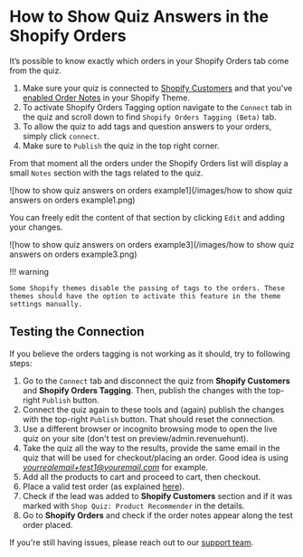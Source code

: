 # How to Show Quiz Answers in the Shopify Orders

It’s possible to know exactly which orders in your Shopify Orders tab come from the quiz.

1. Make sure your quiz is connected to [Shopify Customers](https://docs.revenuehunt.com/how-to-guides/send-leads-to-shopify-customers/) and that you've [enabled Order Notes](https://help.shopify.com/en/manual/online-store/themes/themes-by-shopify/vintage-themes/customizing-vintage-themes/get-more-information-with-order-notes) in your Shopify Theme.
2. To activate Shopify Orders Tagging option navigate to the `Connect` tab in the quiz and scroll down to find `Shopify Orders Tagging (Beta)` tab.
3. To allow the quiz to add tags and question answers to your orders, simply click `connect`.
4. Make sure to `Publish` the quiz in the top right corner.

From that moment all the orders under the Shopify Orders list will display a small `Notes` section with the tags related to the quiz.

![how to show quiz answers on orders example1](/images/how to show quiz answers on orders example1.png)

You can freely edit the content of that section by clicking `Edit` and adding your changes.

![how to show quiz answers on orders example3](/images/how to show quiz answers on orders example3.png)

!!! warning

    Some Shopify themes disable the passing of tags to the orders. These themes should have the option to activate this feature in the theme settings manually.


## Testing the Connection

If you believe the orders tagging is not working as it should, try to following steps:

1. Go to the `Connect` tab and disconnect the quiz from **Shopify Customers** and **Shopify Orders Tagging**. Then, publish the changes with the top-right `Publish` button. 
2. Connect the quiz again to these tools and (again) publish the changes with the top-right `Publish` button. That should reset the connection.
3. Use a different browser or incognito browsing mode to open the live quiz on your site (don't test on preview/admin.revenuehunt).
4. Take the quiz all the way to the results, provide the same email in the quiz that will be used for checkout/placing an order. Good idea is using *yourrealemail+test1@youremail.com* for example. 
5. Add all the products to cart and proceed to cart, then checkout.
6. Place a valid test order (as explained [here](https://help.shopify.com/en/manual/checkout-settings/test-orders)).
7. Check if the lead was added to **Shopify Customers** section and if it was marked with `Shop Quiz: Product Recommender` in the details.
8. Go to **Shopify Orders** and check if the order notes appear along the test order placed. 

If you're still having issues, please reach out to our [support team](https://docs.revenuehunt.com/how-to-guides/contact-customer-support/).
